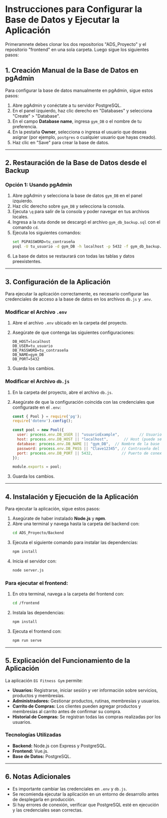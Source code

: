 # Instrucciones para Configurar la Base de Datos y Ejecutar la Aplicación
Primeramnete debes clonar los dos repositorios "ADS_Proyecto" y el repositorio "frontend" en una sola carpeta.
Luego sigue los siguientes pasos:

## 1. Creación Manual de la Base de Datos en pgAdmin

Para configurar la base de datos manualmente en pgAdmin, sigue estos pasos:

1. Abre pgAdmin y conéctate a tu servidor PostgreSQL.
2. En el panel izquierdo, haz clic derecho en "Databases" y selecciona "Create" > "Database".
3. En el campo **Database name**, ingresa `gym_DB` o el nombre de tu preferencia.
4. En la pestaña **Owner**, selecciona o ingresa el usuario que deseas asignar (por ejemplo, `postgres` o cualquier usuario que hayas creado).
5. Haz clic en "Save" para crear la base de datos.

---

## 2. Restauración de la Base de Datos desde el Backup

### Opción 1: Usando pgAdmin

1. Abre pgAdmin y selecciona la base de datos `gym_DB` en el panel izquierdo.
2. Haz clic derecho sobre `gym_DB` y selecciona la consola.
3. Ejecuta `\q` para salir de la consola y poder navegar en tus archivos locales.
4. Ingresa a la ruta donde se descargó el archivo `gym_db_backup.sql` con el comando `cd`.
5. Ejecuta los siguientes comandos:
   ```sh
   set PGPASSWORD=tu_contraseña
   psql -U tu_usuario -d gym_DB -h localhost -p 5432 -f gym_db_backup.sql
   ```
6. La base de datos se restaurará con todas las tablas y datos preexistentes.

---

## 3. Configuración de la Aplicación

Para ejecutar la aplicación correctamente, es necesario configurar las credenciales de acceso a la base de datos en los archivos `db.js` y `.env`.

### Modificar el Archivo `.env`

1. Abre el archivo `.env` ubicado en la carpeta del proyecto.

2. Asegúrate de que contenga las siguientes configuraciones:

   ```env
   DB_HOST=localhost
   DB_USER=tu_usuario
   DB_PASSWORD=tu_contraseña
   DB_NAME=gym_DB
   DB_PORT=5432
   ```

3. Guarda los cambios.

### Modificar el Archivo `db.js`

1. En la carpeta del proyecto, abre el archivo `db.js`.

2. Asegúrate de que la configuración coincida con las credenciales que configuraste en el `.env`:

   ```js
   const { Pool } = require('pg');
   require('dotenv').config();

   const pool = new Pool({
     user: process.env.DB_USER || "usuarioExample",         // Usuario de PostgreSQL
     host: process.env.DB_HOST || "localhost",       // Host (puede ser localhost o remoto)
     database: process.env.DB_NAME || "gym_DB",  // Nombre de la base de datos
     password: process.env.DB_PASS || "Clave12345", // Contraseña del usuario asignado a tu base de datos.
     port: process.env.DB_PORT || 5432,             // Puerto de conexión (por defecto 5432)
   });

   module.exports = pool;
   ```

3. Guarda los cambios.

---

## 4. Instalación y Ejecución de la Aplicación

Para ejecutar la aplicación, sigue estos pasos:

1. Asegúrate de haber instalado **Node.js** y **npm**.
2. Abre una terminal y navega hasta la carpeta del backend con:
   ```sh
   cd ADS_Proyecto/Backend
   ```
3. Ejecuta el siguiente comando para instalar las dependencias:
   ```sh
   npm install
   ```
4. Inicia el servidor con:
   ```sh
   node server.js
   ```

### Para ejecutar el frontend:

1. En otra terminal, navega a la carpeta del frontend con:
   ```sh
   cd /frontend
   ```
2. Instala las dependencias:
   ```sh
   npm install
   ```
3. Ejecuta el frontend con:
   ```sh
   npm run serve
   ```

---

## 5. Explicación del Funcionamiento de la Aplicación

La aplicación `EG Fitness Gym` permite:

- **Usuarios:** Registrarse, iniciar sesión y ver información sobre servicios, productos y membresías.
- **Administradores:** Gestionar productos, rutinas, membresías y usuarios.
- **Carrito de Compras:** Los clientes pueden agregar productos y membresías al carrito antes de confirmar su compra.
- **Historial de Compras:** Se registran todas las compras realizadas por los usuarios.

### Tecnologías Utilizadas

- **Backend:** Node.js con Express y PostgreSQL.
- **Frontend:** Vue.js.
- **Base de Datos:** PostgreSQL.

---

## 6. Notas Adicionales

- Es importante cambiar las credenciales en `.env` y `db.js`.
- Se recomienda ejecutar la aplicación en un entorno de desarrollo antes de desplegarla en producción.
- Si hay errores de conexión, verificar que PostgreSQL esté en ejecución y las credenciales sean correctas.

